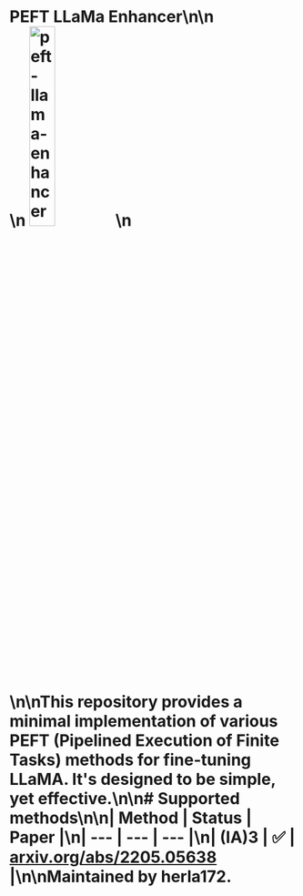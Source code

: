 # PEFT LLaMa Enhancer\n\n<div style="max-width:800px">\n  <img src="https://user-images.githubusercontent.com/2821124/232169319-4546926b-af14-4c4e-9126-675ca647935d.png" alt="peft-llama-enhancer" style="width:30%"/>\n</div>\n\nThis repository provides a minimal implementation of various PEFT (Pipelined Execution of Finite Tasks) methods for fine-tuning LLaMA. It's designed to be simple, yet effective.\n\n# Supported methods\n\n| Method | Status | Paper |\n| ---    | ---         | ---   |\n| (IA)3  | :white_check_mark:          | [arxiv.org/abs/2205.05638](https://arxiv.org/abs/2205.05638) |\n\nMaintained by herla172.